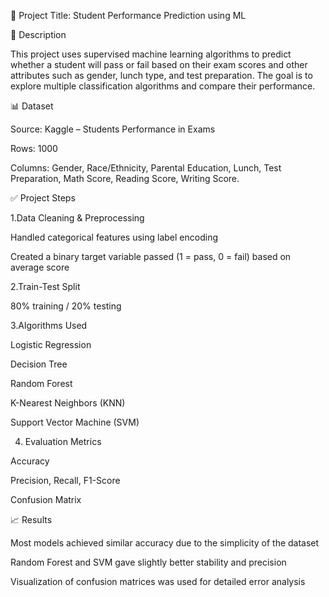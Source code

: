 📌 Project Title: Student Performance Prediction using ML

📄 Description

This project uses supervised machine learning algorithms to predict whether a student will pass or fail based on their exam scores and other attributes such as gender, lunch type, and test preparation. The goal is to explore multiple classification algorithms and compare their performance.

📊 Dataset

Source: Kaggle – Students Performance in Exams

Rows: 1000

Columns: Gender, Race/Ethnicity, Parental Education, Lunch, Test Preparation, Math Score, Reading Score, Writing Score.

✅ Project Steps

1.Data Cleaning & Preprocessing

Handled categorical features using label encoding

Created a binary target variable passed (1 = pass, 0 = fail) based on average score

2.Train-Test Split

80% training / 20% testing

3.Algorithms Used

Logistic Regression

Decision Tree

Random Forest

K-Nearest Neighbors (KNN)

Support Vector Machine (SVM)

4. Evaluation Metrics

Accuracy

Precision, Recall, F1-Score

Confusion Matrix

📈 Results

Most models achieved similar accuracy due to the simplicity of the dataset

Random Forest and SVM gave slightly better stability and precision

Visualization of confusion matrices was used for detailed error analysis


